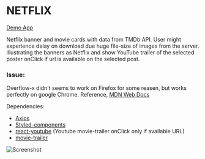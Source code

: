 # NETFLIX

[Demo App](https://netflix-tmdb.firebaseapp.com/)

Netflix banner and movie cards with data from TMDb API.
User might experience delay on download due huge file-size of images from the server.
Illustrating the banners as Netflix and show YouTube trailer of the selected poster onClick if url is available on the selected post.

### Issue:

Overflow-x didn't seems to work on Firefox for some reasen, but works perfectly on google Chrome.
Reference, [MDN Web Docs](https://developer.mozilla.org/en-US/docs/Tools/Page_Inspector/How_to/Debug_Scrollable_Overflow)

Dependencies:

- [Axios](https://www.npmjs.com/package/axios)
- [Styled-components](https://styled-components.com/)
- [react-youtube](https://www.npmjs.com/package/react-youtube) (Youtube movie-trailer onClick only if available URL)
- [movie-trailer](https://www.npmjs.com/package/movie-trailer)

![Screenshot](./src/images/screenshot.png)
